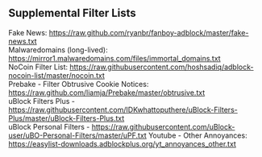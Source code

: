 ## Supplemental Filter Lists

Fake News: https://raw.github.com/ryanbr/fanboy-adblock/master/fake-news.txt<br/>
Malwaredomains (long-lived): https://mirror1.malwaredomains.com/files/immortal_domains.txt<br/>
NoCoin Filter List: https://raw.githubusercontent.com/hoshsadiq/adblock-nocoin-list/master/nocoin.txt<br/>
Prebake - Filter Obtrusive Cookie Notices: https://raw.github.com/liamja/Prebake/master/obtrusive.txt<br/>
uBlock Filters Plus - https://raw.githubusercontent.com/IDKwhattoputhere/uBlock-Filters-Plus/master/uBlock-Filters-Plus.txt<br/>
uBlock Personal Filters - https://raw.githubusercontent.com/uBlock-user/uBO-Personal-Filters/master/uPF.txt
Youtube - Other Annoyances: https://easylist-downloads.adblockplus.org/yt_annoyances_other.txt<br/>
